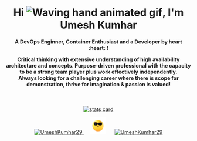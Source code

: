 <h1 align="center">Hi <img src="https://raw.githubusercontent.com/nixin72/nixin72/master/wave.gif" 
         alt="Waving hand animated gif"
         height="45"
         width="45" />, I'm Umesh Kumhar</h1>
<h4 align="center">
A DevOps Enginner, Container Enthusiast and a Developer by heart :heart: !

Critical thinking with extensive understanding of high availability architecture and concepts. Purpose-driven professional with the capacity to be a strong team player plus work effectively independently.
  </br>
Always looking for a challenging career where there is scope for demonstration, thrive for imagination & passion is valued!
</h4> 
<br>


<p align="center"> 

<a align= "center" href="https://github.com/umeshkumhar">

<img  align="center" alt= "stats card" height="200px" width="400" src="https://github-readme-streak-stats.herokuapp.com/?user=umeshkumhar&theme=radical">

</a>
</p>



<p align="center"> 
<a href="https://github.com/umeshkumhar" alt="UmeshKumhar29" /> <img src="https://img.shields.io/github/followers/umeshkumhar?label=Follow%20%40umeshkumhar&logo=github&style=for-the-badge" alt="UmeshKumhar29" /> </a> 
&nbsp;&nbsp;&nbsp;&nbsp;<img src="https://github.com/umeshkumhar/umeshkumhar/raw/main/assets/boss.gif" 
         alt="gif"
         height="45"
         width="45" />  &nbsp;&nbsp;&nbsp;&nbsp;
<a href="https://twitter.com/UmeshKumhar29" target="blank" /><img src="https://img.shields.io/twitter/follow/UmeshKumhar29?color=blue&logo=twitter&style=for-the-badge" alt="UmeshKumhar29" /></a>
</p>

<p>

</p>





